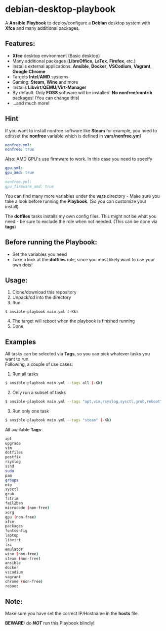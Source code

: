 # debian-desktop-playbook
A **Ansible** **Playbook** to deploy/configure a **Debian** desktop system with **Xfce** and many additional packages.

## Features:
- **Xfce** desktop environment (Basic desktop)
- Many additional packages (**LibreOffice**, **LaTex**, **Firefox**, etc.)
- Installs external applications: **Ansible**, **Docker**, **VSCodium**, **Vagrant**, **Google Chrome**
- Targets **Intel**/**AMD** systems
- Gaming: **Steam**, **Wine** and more
- Installs **Libvirt**/**QEMU**/**Virt-Manager**
- By default: Only **FOSS** software will be installed! **No** **nonfree**/**contrib** packages! (You can change this)
- ...and much more!

## Hint
If you want to install nonfree software like **Steam** for example, you need to edit/set the **nonfree** variable which is defined in **vars/nonfree.yml**   
```yaml
nonfree.yml:
nonfree: true
```
Also: AMD GPU's use firmware to work. In this case you need to specify 
```yaml
gpu.yml: 
gpu_amd: true
...
nonfree.yml:
gpu_firmware_amd: true
```

You can find many more variables under the **vars** directory - Make sure you take a look before running the **Playbook**. (So you can customize your install)

The **dotfiles** tasks installs my own config files. This might not be what you need - be sure to exclude the role when not needed. (This can be done via **tags**)

## Before running the Playbook:
- Set the variables you need
- Take a look at the **dotfiles** role, since you most likely want to use your own dots!

## Usage:
1. Clone/download this repository
2. Unpack/cd into the directory
3. Run
```shell
$ ansible-playbook main.yml (-Kk)
```
4. The target will reboot when the playbook is finished running
5. Done

## Examples
All tasks can be selected via **Tags**, so you can pick whatever tasks you want to run.   
Following, a couple of use cases:
1. Run all tasks
```bash
$ ansible-playbook main.yml --tags all (-Kk)
```
2. Only run a subset of tasks
```bash
$ ansible-playbook main.yml --tags "apt,vim,rsyslog,sysctl,grub,reboot" (-Kk)
```
3. Run only one task
```bash
$ ansible-playbook main.yml --tags "steam" (-Kk)
```
All available **Tags**:
```bash
apt
upgrade
vim
dotfiles
postfix
rsyslog
sshd
sudo
pam
groups
ntp
sysctl
grub
fstrim
fail2ban
microcode (non-free)
xorg
gpu (non-free)
xfce
packages
fontconfig
laptop
libvirt
lxc
emulator
wine (non-free)
steam (non-free)
ansible
docker
vscodium
vagrant
chrome (non-free)
reboot
```

## Note:
Make sure you have set the correct IP/Hostname in the **hosts** file.   

**BEWARE:** do **_NOT_** run this Playbook blindly!
